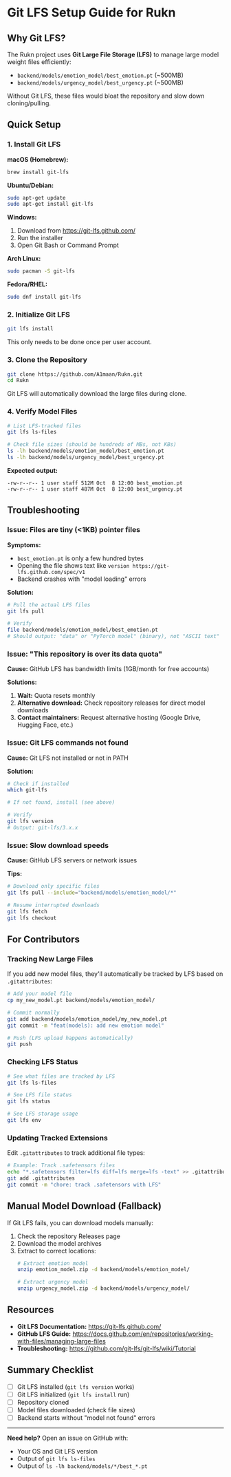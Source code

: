 # Git LFS Setup Guide for Rukn

## Why Git LFS?

The Rukn project uses **Git Large File Storage (LFS)** to manage large model weight files efficiently:

- `backend/models/emotion_model/best_emotion.pt` (~500MB)
- `backend/models/urgency_model/best_urgency.pt` (~500MB)

Without Git LFS, these files would bloat the repository and slow down cloning/pulling.

## Quick Setup

### 1. Install Git LFS

**macOS (Homebrew):**
```bash
brew install git-lfs
```

**Ubuntu/Debian:**
```bash
sudo apt-get update
sudo apt-get install git-lfs
```

**Windows:**
1. Download from https://git-lfs.github.com/
2. Run the installer
3. Open Git Bash or Command Prompt

**Arch Linux:**
```bash
sudo pacman -S git-lfs
```

**Fedora/RHEL:**
```bash
sudo dnf install git-lfs
```

### 2. Initialize Git LFS

```bash
git lfs install
```

This only needs to be done once per user account.

### 3. Clone the Repository

```bash
git clone https://github.com/A1maan/Rukn.git
cd Rukn
```

Git LFS will automatically download the large files during clone.

### 4. Verify Model Files

```bash
# List LFS-tracked files
git lfs ls-files

# Check file sizes (should be hundreds of MBs, not KBs)
ls -lh backend/models/emotion_model/best_emotion.pt
ls -lh backend/models/urgency_model/best_urgency.pt
```

**Expected output:**
```
-rw-r--r-- 1 user staff 512M Oct  8 12:00 best_emotion.pt
-rw-r--r-- 1 user staff 487M Oct  8 12:00 best_urgency.pt
```

## Troubleshooting

### Issue: Files are tiny (<1KB) pointer files

**Symptoms:**
- `best_emotion.pt` is only a few hundred bytes
- Opening the file shows text like `version https://git-lfs.github.com/spec/v1`
- Backend crashes with "model loading" errors

**Solution:**
```bash
# Pull the actual LFS files
git lfs pull

# Verify
file backend/models/emotion_model/best_emotion.pt
# Should output: "data" or "PyTorch model" (binary), not "ASCII text"
```

### Issue: "This repository is over its data quota"

**Cause:** GitHub LFS has bandwidth limits (1GB/month for free accounts)

**Solutions:**
1. **Wait:** Quota resets monthly
2. **Alternative download:** Check repository releases for direct model downloads
3. **Contact maintainers:** Request alternative hosting (Google Drive, Hugging Face, etc.)

### Issue: Git LFS commands not found

**Cause:** Git LFS not installed or not in PATH

**Solution:**
```bash
# Check if installed
which git-lfs

# If not found, install (see above)

# Verify
git lfs version
# Output: git-lfs/3.x.x
```

### Issue: Slow download speeds

**Cause:** GitHub LFS servers or network issues

**Tips:**
```bash
# Download only specific files
git lfs pull --include="backend/models/emotion_model/*"

# Resume interrupted downloads
git lfs fetch
git lfs checkout
```

## For Contributors

### Tracking New Large Files

If you add new model files, they'll automatically be tracked by LFS based on `.gitattributes`:

```bash
# Add your model file
cp my_new_model.pt backend/models/emotion_model/

# Commit normally
git add backend/models/emotion_model/my_new_model.pt
git commit -m "feat(models): add new emotion model"

# Push (LFS upload happens automatically)
git push
```

### Checking LFS Status

```bash
# See what files are tracked by LFS
git lfs ls-files

# See LFS file status
git lfs status

# See LFS storage usage
git lfs env
```

### Updating Tracked Extensions

Edit `.gitattributes` to track additional file types:

```bash
# Example: Track .safetensors files
echo "*.safetensors filter=lfs diff=lfs merge=lfs -text" >> .gitattributes
git add .gitattributes
git commit -m "chore: track .safetensors with LFS"
```

## Manual Model Download (Fallback)

If Git LFS fails, you can download models manually:

1. Check the repository Releases page
2. Download the model archives
3. Extract to correct locations:
   ```bash
   # Extract emotion model
   unzip emotion_model.zip -d backend/models/emotion_model/
   
   # Extract urgency model
   unzip urgency_model.zip -d backend/models/urgency_model/
   ```

## Resources

- **Git LFS Documentation:** https://git-lfs.github.com/
- **GitHub LFS Guide:** https://docs.github.com/en/repositories/working-with-files/managing-large-files
- **Troubleshooting:** https://github.com/git-lfs/git-lfs/wiki/Tutorial

## Summary Checklist

- [ ] Git LFS installed (`git lfs version` works)
- [ ] Git LFS initialized (`git lfs install` run)
- [ ] Repository cloned
- [ ] Model files downloaded (check file sizes)
- [ ] Backend starts without "model not found" errors

---

**Need help?** Open an issue on GitHub with:
- Your OS and Git LFS version
- Output of `git lfs ls-files`
- Output of `ls -lh backend/models/*/best_*.pt`
